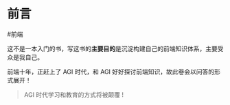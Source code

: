 
# 前言

#前端 

这不是一本入门的书，写这书的**主要目的**是沉淀构建自己的前端知识体系，主要受众是我自己。

前端十年，正赶上了 AGI 时代，和 AGI 好好探讨前端知识，故此卷会以问答的形式展开！

> AGI 时代学习和教育的方式将被颠覆 ! 

